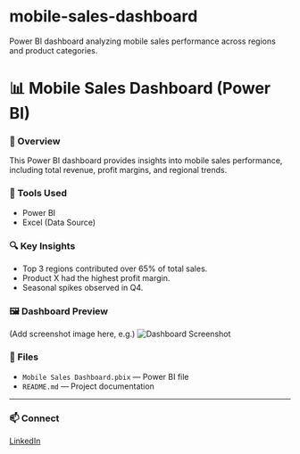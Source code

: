 # mobile-sales-dashboard
Power BI dashboard analyzing mobile sales performance across regions and product categories.
# 📊 Mobile Sales Dashboard (Power BI)

### 🧾 Overview
This Power BI dashboard provides insights into mobile sales performance, including total revenue, profit margins, and regional trends.

### 🧰 Tools Used
- Power BI
- Excel (Data Source)

### 🔍 Key Insights
- Top 3 regions contributed over 65% of total sales.
- Product X had the highest profit margin.
- Seasonal spikes observed in Q4.

### 🖼️ Dashboard Preview
(Add screenshot image here, e.g.)
![Dashboard Screenshot](dashboard.png)

### 📂 Files
- `Mobile Sales Dashboard.pbix` — Power BI file  
- `README.md` — Project documentation  

---

### 📫 Connect
[LinkedIn](https://www.linkedin.com/in/vikas-girigoswami-122372201)

